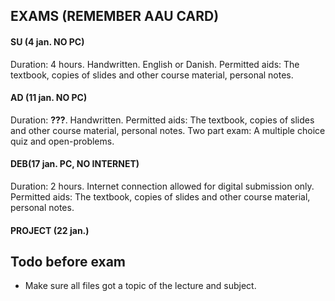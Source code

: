 

## EXAMS (REMEMBER AAU CARD)

#### SU (4 jan. NO PC)

Duration: 4 hours. Handwritten. English or Danish. Permitted aids: The textbook, copies of slides and other course material, personal notes.

#### AD (11 jan. NO PC)

Duration: **???**. Handwritten. Permitted aids: The textbook, copies of slides and other course material, personal notes. Two part exam: A multiple choice quiz and open-problems.

#### DEB(17 jan. PC, NO INTERNET)

Duration: 2 hours. Internet connection allowed for digital submission only. Permitted aids: The textbook, copies of slides and other course material, personal notes.

#### PROJECT (22 jan.)





## Todo before exam

- Make sure all files got a topic of the lecture and subject.

